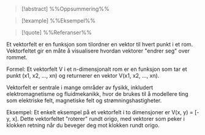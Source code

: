 
> [!abstract] %%Oppsummering%%
> 

> [!example] %%Eksempel%%
> 

> [!quote] %%Referanser%%
>


Et vektorfelt er en funksjon som tilordner en vektor til hvert punkt i et rom. Vektorfeltet gir en måte å visualisere hvordan vektorer "endrer seg" over rommet. 

Formel: Et vektorfelt V i et n-dimensjonalt rom er en funksjon som tar et punkt (x1, x2, ..., xn) og returnerer en vektor V(x1, x2, ..., xn).

Vektorfelt er sentrale i mange områder av fysikk, inkludert elektromagnetisme og fluidmekanikk, hvor de brukes til å modellere ting som elektriske felt, magnetiske felt og strømningshastigheter.

Eksempel: Et enkelt eksempel på et vektorfelt i to dimensjoner er V(x, y) = [-y, x]. Dette vektorfeltet "roterer" rundt origo, med vektorer som peker i klokken retning når du beveger deg mot klokken rundt origo.